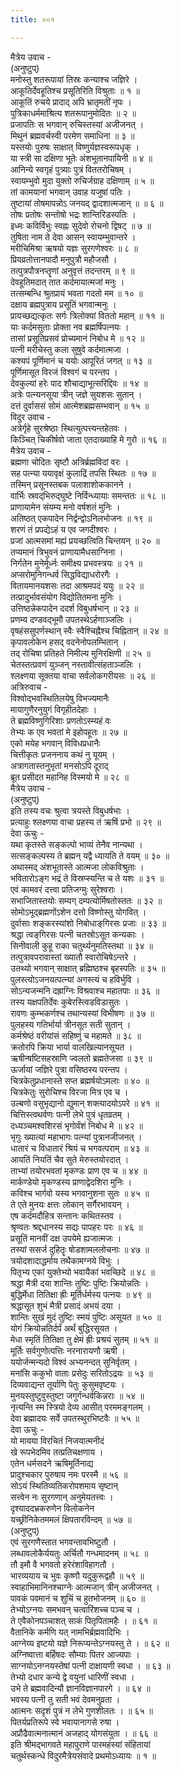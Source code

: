 ```yaml
---
title: ००१

---
```

मैत्रेय उवाच -  
(अनुष्टुप्)  
मनोस्तु शतरूपायां तिस्रः कन्याश्च जज्ञिरे ।  
आकूतिर्देवहूतिश्च प्रसूतिरिति विश्रुताः ॥ १ ॥  
आकूतिं रुचये प्रादाद् अपि भ्रातृमतीं नृपः ।  
पुत्रिकाधर्ममाश्रित्य शतरूपानुमोदितः ॥ २ ॥  
प्रजापतिः स भगवान् रुचिस्तस्यां अजीजनत् ।  
मिथुनं ब्रह्मवर्चस्वी परमेण समाधिना ॥ ३ ॥  
यस्तयोः पुरुषः साक्षात् विष्णुर्यज्ञस्वरूपधृक् ।  
या स्त्री सा दक्षिणा भूतेः अंशभूतानपायिनी ॥ ४ ॥  
आनिन्ये स्वगृहं पुत्र्याः पुत्रं विततरोचिषम् ।  
स्वायम्भुवो मुदा युक्तो रुचिर्जग्राह दक्षिणाम् ॥ ५ ॥  
तां कामयानां भगवान् उवाह यजुषां पतिः ।  
तुष्टायां तोषमापन्नोऽ जनयद् द्वादशात्मजान् ॥ ॥ ६ ॥  
तोषः प्रतोषः सन्तोषो भद्रः शान्तिरिडस्पतिः ।  
इध्मः कविर्विभुः स्वह्नः सुदेवो रोचनो द्विषट् ॥ ७ ॥  
तुषिता नाम ते देवा आसन् स्वायम्भुवान्तरे ।  
मरीचिमिश्रा ऋषयो यज्ञः सुरगणेश्वरः ॥ ८ ॥  
प्रियव्रतोत्तानपादौ मनुपुत्रौ महौजसौ ।  
तत्पुत्रपौत्रनप्तॄणां अनुवृत्तं तदन्तरम् ॥ ९ ॥  
देवहूतिमदात् तात कर्दमायात्मजां मनुः ।  
तत्सम्बन्धि श्रुतप्रायं भवता गदतो मम ॥ १० ॥  
दक्षाय ब्रह्मपुत्राय प्रसूतिं भगवान्मनुः ।  
प्रायच्छद्यत्कृतः सर्गः त्रिलोक्यां विततो महान् ॥ ११ ॥  
याः कर्दमसुताः प्रोक्ता नव ब्रह्मर्षिपत्नयः ।  
तासां प्रसूतिप्रसवं प्रोच्यमानं निबोध मे ॥ १२ ॥  
पत्नी मरीचेस्तु कला सुषुवे कर्दमात्मजा ।  
कश्यपं पूर्णिमानं च ययोः आपूरितं जगत् ॥ १३ ॥  
पूर्णिमासूत विरजं विश्वगं च परन्तप ।  
देवकुल्यां हरेः पाद शौचाद्याभूत्सरिद्दिवः ॥ १४ ॥  
अत्रेः पत्न्यनसूया त्रीन् जज्ञे सुयशसः सुतान् ।  
दत्तं दुर्वाससं सोमं आत्मेशब्रह्मसम्भवान् ॥ १५ ॥  
विदुर उवाच -  
अत्रेर्गृहे सुरश्रेष्ठाः स्थित्युत्पत्त्यन्तहेतवः ।  
किञ्चित् चिकीर्षवो जाता एतदाख्याहि मे गुरो ॥ १६ ॥  
मैत्रेय उवाच -  
ब्रह्मणा चोदितः सृष्टौ अत्रिर्ब्रह्मविदां वरः ।  
सह पत्न्या ययावृक्षं कुलाद्रिं तपसि स्थितः ॥ १७ ॥  
तस्मिन् प्रसूनस्तबक पलाशाशोककानने ।  
वार्भिः स्रवद्‌भिरुद्घुष्टे निर्विन्ध्यायाः समन्ततः ॥ १८ ॥  
प्राणायामेन संयम्य मनो वर्षशतं मुनिः ।  
अतिष्ठत् एकपादेन निर्द्वन्द्वोऽनिलभोजनः ॥ १९ ॥  
शरणं तं प्रपद्येऽहं य एव जगदीश्वरः ।  
प्रजां आत्मसमां मह्यं प्रयच्छत्विति चिन्तयन् ॥ २० ॥  
तप्यमानं त्रिभुवनं प्राणायामैधसाग्निना ।  
निर्गतेन मुनेर्मूर्ध्नः समीक्ष्य प्रभवस्त्रयः ॥ २१ ॥  
अप्सरोमुनिगन्धर्व सिद्धविद्याधरोरगैः ।  
वितायमानयशसः तदा आश्रमपदं ययुः ॥ २२ ॥  
तत्प्रादुर्भावसंयोग विद्योतितमना मुनिः ।  
उत्तिष्ठन्नेकपादेन ददर्श विबुधर्षभान् ॥ २३ ॥  
प्रणम्य दण्डवद्भूमौ उपतस्थेऽर्हणाञ्जलिः ।  
वृषहंससुपर्णस्थान् स्वैः स्वैश्चिह्नैश्च चिह्नितान् ॥ २४ ॥  
कृपावलोकेन हसद् वदनेनोपलम्भितान् ।  
तद् रोचिषा प्रतिहते निमील्य मुनिरक्षिणी ॥ २५ ॥  
चेतस्तत्प्रवणं युञ्जन् नस्तावीत्संहताञ्जलिः ।  
श्लक्ष्णया सूक्तया वाचा सर्वलोकगरीयसः ॥ २६ ॥  
अत्रिरुवाच -  
विश्वोद्भवस्थितिलयेषु विभज्यमानैः  
मायागुणैरनुयुगं विगृहीतदेहाः ।  
ते ब्रह्मविष्णुगिरिशाः प्रणतोऽस्म्यहं वः  
तेभ्यः क एव भवतां मे इहोपहूतः ॥ २७ ॥  
एको मयेह भगवान् विविधप्रधानैः  
चित्तीकृतः प्रजननाय कथं नु यूयम् ।  
अत्रागतास्तनुभृतां मनसोऽपि दूराद्  
ब्रूत प्रसीदत महानिह विस्मयो मे ॥ २८ ॥  
मैत्रेय उवाच -  
(अनुष्टुप्)  
इति तस्य वचः श्रुत्वा त्रयस्ते विबुधर्षभाः ।  
प्रत्याहुः श्लक्ष्णया वाचा प्रहस्य तं ऋषिं प्रभो ॥ २९ ॥  
देवा ऊचुः -  
यथा कृतस्ते सङ्‌कल्पो भाव्यं तेनैव नान्यथा ।  
सत्सङ्‌कल्पस्य ते ब्रह्मन् यद्वै ध्यायति ते वयम् ॥ ३० ॥  
अथास्मद् अंशभूतास्ते आत्मजा लोकविश्रुताः ।  
भवितारोऽङ्‌ग भद्रं ते विस्रप्स्यन्ति च ते यशः ॥ ३१ ॥  
एवं कामवरं दत्त्वा प्रतिजग्मुः सुरेश्वराः ।  
सभाजितास्तयोः सम्यग् दम्पत्योर्मिषतोस्ततः ॥ ३२ ॥  
सोमोऽभूद्ब्रह्मणोंऽशेन दत्तो विष्णोस्तु योगवित् ।  
दुर्वासाः शङ्करस्यांशो निबोधाङ्‌गिरसः प्रजाः ॥ ३३ ॥  
श्रद्धा त्वङ्‌गिरसः पत्नी चतस्रोऽसूत कन्यकाः ।  
सिनीवाली कुहू राका चतुर्थ्यनुमतिस्तथा ॥ ३४ ॥  
तत्पुत्रावपरावास्तां ख्यातौ स्वारोचिषेऽन्तरे ।  
उतथ्यो भगवान् साक्षात् ब्रह्मिष्ठश्च बृहस्पतिः ॥ ३५ ॥  
पुलस्त्योऽजनयत्पत्न्यां अगस्त्यं च हविर्भुवि ।  
सोऽन्यजन्मनि दह्राग्निः विश्रवाश्च महातपाः ॥ ३६ ॥  
तस्य यक्षपतिर्देवः कुबेरस्त्विडविडासुतः ।  
रावणः कुम्भकर्णश्च तथान्यस्यां विभीषणः ॥ ३७ ॥  
पुलहस्य गतिर्भार्या त्रीनसूत सती सुतान् ।  
कर्मश्रेष्ठं वरीयांसं सहिष्णुं च महामते ॥ ३८ ॥  
क्रतोरपि क्रिया भार्या वालखिल्यानसूयत ।  
ऋषीन्षष्टिसहस्राणि ज्वलतो ब्रह्मतेजसा ॥ ३९ ॥  
ऊर्जायां जज्ञिरे पुत्रा वसिष्ठस्य परन्तप ।  
चित्रकेतुप्रधानास्ते सप्त ब्रह्मर्षयोऽमलाः ॥ ४० ॥  
चित्रकेतुः सुरोचिश्च विरजा मित्र एव च ।  
उल्बणो वसुभृद्यानो द्युमान् शक्त्यादयोऽपरे ॥ ४१ ॥  
चित्तिस्त्वथर्वणः पत्नी लेभे पुत्रं धृतव्रतम् ।  
दध्यञ्चमश्वशिरसं भृगोर्वंशं निबोध मे ॥ ४२ ॥  
भृगुः ख्यात्यां महाभागः पत्न्यां पुत्रानजीजनत् ।  
धातारं च विधातारं श्रियं च भगवत्पराम् ॥ ४३ ॥  
आयतिं नियतिं चैव सुते मेरुस्तयोरदात् ।  
ताभ्यां तयोरभवतां मृकण्डः प्राण एव च ॥ ४४ ॥  
मार्कण्डेयो मृकण्डस्य प्राणाद्वेदशिरा मुनिः ।  
कविश्च भार्गवो यस्य भगवानुशना सुतः ॥ ४५ ॥  
ते एते मुनयः क्षत्तः लोकान् सर्गैरभावयन् ।  
एष कर्दमदौहित्र सन्तानः कथितस्तव ।  
श्रृण्वतः श्रद्दधानस्य सद्यः पापहरः परः ॥ ४६ ॥  
प्रसूतिं मानवीं दक्ष उपयेमे ह्यजात्मजः ।  
तस्यां ससर्ज दुहितॄः षोडशामललोचनाः ॥ ४७ ॥  
त्रयोदशादाद्धर्माय तथैकामग्नये विभुः ।  
पितृभ्य एकां युक्तेभ्यो भवायैकां भवच्छिदे ॥ ४८ ॥  
श्रद्धा मैत्री दया शान्तिः तुष्टिः पुष्टिः क्रियोन्नतिः ।  
बुद्धिर्मेधा तितिक्षा ह्रीः मूर्तिर्धर्मस्य पत्नयः ॥ ४९ ॥  
श्रद्धासूत शुभं मैत्री प्रसादं अभयं दया ।  
शान्तिः सुखं मुदं तुष्टिः स्मयं पुष्टिः असूयत ॥ ५० ॥  
योगं क्रियोन्नतिर्दर्पं अर्थं बुद्धिरसूयत ।  
मेधा स्मृतिं तितिक्षा तु क्षेमं ह्रीः प्रश्रयं सुतम् ॥ ५१ ॥  
मूर्तिः सर्वगुणोत्पत्तिः नरनारायणौ ऋषी ।  
ययोर्जन्मन्यदो विश्वं अभ्यनन्दत् सुनिर्वृतम् ।  
मनांसि ककुभो वाताः प्रसेदुः सरितोऽद्रयः ॥ ५३ ॥  
दिव्यवाद्यन्त तूर्याणि पेतुः कुसुमवृष्टयः ।  
मुनयस्तुष्टुवुस्तुष्टा जगुर्गन्धर्वकिन्नराः ॥ ५४ ॥  
नृत्यन्ति स्म स्त्रियो देव्य आसीत् परममङ्‌गलम् ।  
देवा ब्रह्मादयः सर्वे उपतस्थुरभिष्टवैः ॥ ५५ ॥  
देवा ऊचुः -  
यो मायया विरचितं निजयात्मनीदं  
खे रूपभेदमिव तत्प्रतिचक्षणाय ।  
एतेन धर्मसदने ऋषिमूर्तिनाद्य  
प्रादुश्चकार पुरुषाय नमः परस्मै ॥ ५६ ॥  
सोऽयं स्थितिव्यतिकरोपशमाय सृष्टान्  
सत्त्वेन नः सुरगणान् अनुमेयतत्त्वः ।  
दृश्याददभ्रकरुणेन विलोकनेन  
यच्छ्रीनिकेतममलं क्षिपतारविन्दम् ॥ ५७ ॥  
(अनुष्टुप्)  
एवं सुरगणैस्तात भगवन्तावभिष्टुतौ ।  
लब्धावलोकैर्ययतुः अर्चितौ गन्धमादनम् ॥ ५८ ॥  
तौ इमौ वै भगवतो हरेरंशाविहागतौ ।  
भारव्ययाय च भुवः कृष्णौ यदुकुरूद्वहौ ॥ ५९ ॥  
स्वाहाभिमानिनश्चाग्नेः आत्मजान् त्रीन् अजीजनत् ।  
पावकं पवमानं च शुचिं च हुतभोजनम् ॥ ६० ॥  
तेभ्योऽग्नयः समभवन् चत्वारिंशच्च पञ्च च ।  
ते एवैकोनपञ्चाशत् साकं पितृपितामहैः । ॥ ६१ ॥  
वैतानिके कर्मणि यत् नामभिर्ब्रह्मवादिभिः ।  
आग्नेय्य इष्टयो यज्ञे निरूप्यन्तेऽग्नयस्तु ते । ॥ ६२ ॥  
अग्निष्वात्ता बर्हिषदः सौम्याः पितर आज्यपाः ।  
साग्नयोऽनग्नयस्तेषां पत्नी दाक्षायणी स्वधा । ॥ ६३ ॥  
तेभ्यो दधार कन्ये द्वे वयुनां धारिणीं स्वधा ।  
उभे ते ब्रह्मवादिन्यौ ज्ञानविज्ञानपारगे । ॥ ६४ ॥  
भवस्य पत्नी तु सती भवं देवमनुव्रता ।  
आत्मनः सदृशं पुत्रं न लेभे गुणशीलतः । ॥ ६५ ॥  
पितर्यप्रतिरूपे स्वे भवायानागसे रुषा ।  
अप्रौढैवात्मनात्मानं अजहाद् योगसंयुता । ॥ ६६ ॥  
इति श्रीमद्‌भागवते महापुराणे पारमहंस्यां संहितायां  
चतुर्थस्कन्धे विदुरमैत्रेयसंवादे प्रथमोऽध्यायः ॥ १ ॥